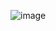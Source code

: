 ![image](https://github.com/Casper0922/Casper/assets/162286407/ba2d9a36-3e42-444c-8793-6126f4431481)
